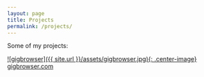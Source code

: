 ```yaml
---
layout: page
title: Projects
permalink: /projects/
---
```


Some of my projects:


<a href="http://gigbrowser.com/" target="_blank">![gigbrowser]({{ site.url }}/assets/gigbrowser.jpg){: .center-image}</a>
<a href="http://gigbrowser.com/" target="_blank">gigbrowser.com</a>